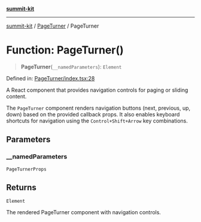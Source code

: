 [**summit-kit**](../../README.md)

***

[summit-kit](../../README.md) / [PageTurner](../README.md) / PageTurner

# Function: PageTurner()

> **PageTurner**(`__namedParameters`): `Element`

Defined in: [PageTurner/index.tsx:28](https://github.com/andrewgremlich/summit-kit/blob/0bfa11d7cd78adc4fe850151af656319efb5e059/src/react/PageTurner/index.tsx#L28)

A React component that provides navigation controls for paging or sliding content.

The `PageTurner` component renders navigation buttons (next, previous, up, down) based on the provided callback props.
It also enables keyboard shortcuts for navigation using the `Control+Shift+Arrow` key combinations.

## Parameters

### \_\_namedParameters

`PageTurnerProps`

## Returns

`Element`

The rendered PageTurner component with navigation controls.
